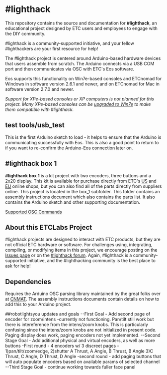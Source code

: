 # #lighthack
This repository contains the source and documentation for **#lighthack**, an educational project designed by ETC users and employees to engage with the DIY community.

#lighthack is a community-supported initiative, and your fellow #lighthackers are your first resource for help!

The #lighthack project is centered around Arduino-based hardware devices that users assemble from scratch. The Arduino connects via a USB COM port and then communicates via OSC with ETC's Eos software.

Eos supports this functionality on Win7e-based consoles and ETCnomad for Windows in software version 2.6.1 and newer, and on ETCnomad for Mac in software version 2.7.0 and newer.

_Support for XPe-based consoles or XP computers is not planned for this project. Many XPe-based consoles can be [upgraded to Win7e](https://support.etcconnect.com/ETC/Consoles/Eos_Family/Ion/Ion_Windows_7_Upgrade_Eligibility) to make them compatible with #lighthack._

## test tools/usb_test
This is the first Arduino sketch to load - it helps to ensure that the Arduino is communicating successfully with Eos. This is also a good point to return to if you want to re-confirm the Arduino-Eos connection later on.

## #lighthack box 1
**#lighthack box 1** is a kit project with two encoders, three buttons and a 2x20 display. This kit is available for purchase directly from ETC's [US](https://shop.etcconnect.com/) and [EU](https://shop.etcconnect.eu/) online shops, but you can also find all of the parts directly from suppliers online. This project is located in the box_1 subfolder. This folder contains an assembly instructions document which also contains the parts list. It also contains the Arduino sketch and other supporting documentation.

[Supported OSC Commands](https://github.com/ETCLabs/EosSyncLib/blob/master/Supported%20OSC%20Commands.pdf)

## About this ETCLabs Project
#lighthack projects are designed to interact with ETC products, but they are not official ETC hardware or software. For challenges using, integrating, compiling, or modifying items in this project, we encourage posting on the [Issues page](https://github.com/ETCLabs/lighthack/issues) or on the [#lighthack forum](https://community.etcconnect.com/etclabs/f/lighthack). Again, #lighthack is a community-supported initiative, and the #lighthacking community is the best place to ask for help!

## Dependencies
Requires the Arduino OSC parsing library maintained by the great folks over at [CNMAT](https://github.com/CNMAT/OSC). The assembly instructions documents contain details on how to add this to your Arduino project.

##robotlightsyou updates and goals
--First Goal - Add second page of encoder for zoom/intens
  -currently not functioning. Pan/tilt still work but there is intereference from the intens/zoom knobs. This is particularly confusing since the intens/zoom knobs are not initialized in present code. Paging display does work, paging encoders not yet implemented.
--Second Stage Goal - Add aditional physical and virtual encoders, as well as more buttons
  -First round - 4 encoders w/ 3 discreet pages - 1)pan/tilt/zoom/edge, 2)shutter A Thrust, A Angle, B Thrust, B Angle 3)C Thrust, C Angle, D Thrust, D Angle
  -second round - add paging buttons that will auto populate encoders based on available params of selected channel
--Third Stage Goal - continue working towards fuller face panel
